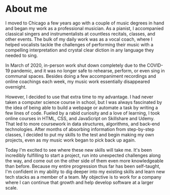 # About me

I moved to Chicago a few years ago with a couple of music degrees in hand
and began my work as a professional musician. As a pianist, I accompanied
classical singers and instrumentalists at countless recitals, classes, and
other events. The bulk of my daily work was as a vocal coach, where I
helped vocalists tackle the challenges of performing their music with a
compelling interpretation and crystal clear diction in any language they
needed to sing.

In March of 2020, in-person work shut down completely due to the COVID-19
pandemic, and it was no longer safe to rehearse, perform, or even sing in
communal spaces. Besides doing a few accompaniment recordings and online
coachings each week, my music work essentially disappeared overnight.

However, I decided to use that extra time to my advantage. I had never
taken a computer science course in school, but I was always fascinated by
the idea of being able to build a webpage or automate a task by writing a
few lines of code. Fueled by a rabid curiosity and a love of learning, I
took online courses in HTML, CSS, and JavaScript on Skillshare and Udemy.
That led to more coursework in data structures, algorithms, and back-end
technologies. After months of absorbing information from step-by-step
classes, I decided to put my skills to the test and begin making my own
projects, even as my music work began to pick back up again.

Today I'm excited to see where these new skills will take me. It's been
incredibly fulfilling to start a project, run into unexpected challenges
along the way, and come out on the other side of them even more
knowledgeable than before. Because my entire progression thus far has been
self-taught, I'm confident in my ability to dig deeper into my existing
skills and learn new tech stacks as a member of a team. My objective is to
work for a company where I can continue that growth and help develop
software at a larger scale.
